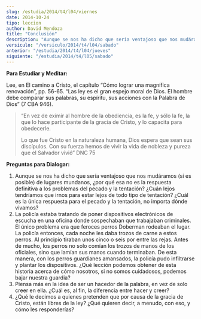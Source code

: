 ```yaml
---
slug: /estudia/2014/t4/l04/viernes
date: 2014-10-24
tipo: leccion
author: David Mendoza
title: "Conclusión"
description: "Aunque se nos ha dicho que sería ventajoso que nos mudáramos (si es posible) de lugares mundanos, ¿por qué esa no es la respuesta definitiva a los problemas del pecado y la tentación? ¿Cuán lejos tendríamos que irnos para estar lejos de todo tipo de tentación? ¿Cuál es la única respuesta para el pecado y la tentación, no importa dónde vivamos?"
versiculo: "/versiculo/2014/t4/l04/sabado"
anterior: "/estudia/2014/t4/l04/jueves"
siguiente: "/estudia/2014/t4/l05/sabado"
---
```


**Para Estudiar y Meditar:**

Lee, en El camino a Cristo, el capítulo “Cómo lograr una magnífica renovación”, pp. 56-65.
“Las ley es el gran espejo moral de Dios. El hombre debe comparar sus palabras, su espíritu, sus acciones con la Palabra de Dios” (7 CBA 946).

> “En vez de eximir al hombre de la obediencia, es la fe, y sólo la fe, la que lo hace participante de la gracia de Cristo, y lo capacita para obedecerle.
>
> Lo que fue Cristo en la naturaleza humana, Dios espera que sean sus discípulos. Con su fuerza hemos de vivir la vida de nobleza y pureza que el Salvador vivió” DNC 75

 **Preguntas para Dialogar:**

1. Aunque se nos ha dicho que sería ventajoso que nos mudáramos (si es posible) de lugares mundanos, ¿por qué esa no es la respuesta definitiva a los problemas del pecado y la tentación? ¿Cuán lejos tendríamos que irnos para estar lejos de todo tipo de tentación? ¿Cuál es la única respuesta para el pecado y la tentación, no importa dónde vivamos?
2. La policía estaba tratando de poner dispositivos electrónicos de escucha en una oficina donde sospechaban que trabajaban criminales. El único problema era que feroces perros Doberman rodeaban el lugar. La policía entonces, cada noche les daba trozos de carne a estos perros. Al principio tiraban unos cinco o seis por entre las rejas. Antes de mucho, los perros no solo comían los trozos de manos de los oficiales, sino que lamían sus manos cuando terminaban. De esta manera, con los perros guardianes amansados, la policía pudo infiltrarse y plantar los dispositivos. ¿Qué lección podemos obtener de esta historia acerca de cómo nosotros, si no somos cuidadosos, podemos bajar nuestra guardia?
3. Piensa más en la idea de ser un hacedor de la palabra, en vez de solo creer en ella. ¿Cuál es, al fin, la diferencia entre hacer y creer?
4. ¿Qué le decimos a quienes pretenden que por causa de la gracia de Cristo, están libres de la ley? ¿Qué quieren decir, a menudo, con eso, y cómo les responderías?
